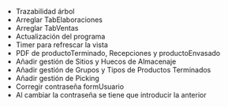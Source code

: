 ﻿* Trazabilidad árbol
* Arreglar TabElaboraciones
* Arreglar TabVentas 
* Actualización del programa
* Timer para refrescar la vista
* PDF de productoTerminado, Recepciones y productoEnvasado
* Añadir gestión de Sitios y Huecos de Almacenaje
* Añadir gestión de Grupos y Tipos de Productos Terminados
* Añadir gestión de Picking
* Corregir contraseña formUsuario
* Al cambiar la contraseña se tiene que introducir la anterior